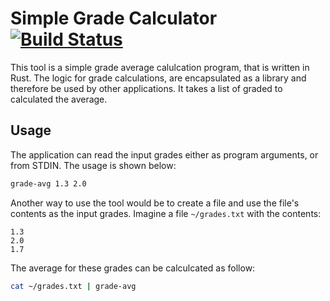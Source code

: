 # Simple Grade Calculator [![Build Status](https://travis-ci.com/TobsCore/grades-rs.svg?branch=master)](https://travis-ci.com/TobsCore/grades-rs) #

This tool is a simple grade average calulcation program, that is written in Rust. The logic for grade calculations, are encapsulated as a library and therefore be used by other applications. It takes a list of graded to calculated the average.

## Usage ##

The application can read the input grades either as program arguments, or from STDIN. The usage is shown below:

```bash
grade-avg 1.3 2.0
```

Another way to use the tool would be to create a file and use the file's contents as the input grades. Imagine a file `~/grades.txt` with the contents:

```
1.3
2.0
1.7
```

The average for these grades can be calculcated as follow:

```bash
cat ~/grades.txt | grade-avg
```